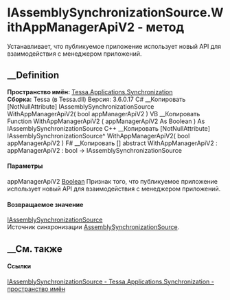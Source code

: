 # IAssemblySynchronizationSource.WithAppManagerApiV2 - метод
Устанавливает, что публикуемое приложение использует новый API для
взаимодействия с менеджером приложений.
## __Definition
 **Пространство имён:**
[Tessa.Applications.Synchronization](N_Tessa_Applications_Synchronization.htm)  
 **Сборка:** Tessa (в Tessa.dll) Версия: 3.6.0.17
C# __Копировать
    [NotNullAttribute]
    IAssemblySynchronizationSource WithAppManagerApiV2(
    	bool appManagerApiV2
    )
VB __Копировать
    <NotNullAttribute>
    Function WithAppManagerApiV2 ( 
    	appManagerApiV2 As Boolean
    ) As IAssemblySynchronizationSource
C++ __Копировать
    [NotNullAttribute]
    IAssemblySynchronizationSource^ WithAppManagerApiV2(
    	bool appManagerApiV2
    )
F# __Копировать
     [<NotNullAttribute>]
    abstract WithAppManagerApiV2 : 
            appManagerApiV2 : bool -> IAssemblySynchronizationSource 
#### Параметры
appManagerApiV2
[Boolean](https://learn.microsoft.com/dotnet/api/system.boolean)
     Признак того, что публикуемое приложение использует новый API для взаимодействия с менеджером приложений. 
#### Возвращаемое значение
[IAssemblySynchronizationSource](T_Tessa_Applications_Synchronization_IAssemblySynchronizationSource.htm)  
Источник синхронизации
[AssemblySynchronizationSource](T_Tessa_Applications_Synchronization_AssemblySynchronizationSource.htm).
## __См. также
#### Ссылки
[IAssemblySynchronizationSource -
](T_Tessa_Applications_Synchronization_IAssemblySynchronizationSource.htm)
[Tessa.Applications.Synchronization - пространство
имён](N_Tessa_Applications_Synchronization.htm)
